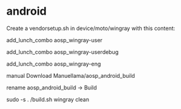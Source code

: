 # android
Create a vendorsetup.sh in device/moto/wingray with this content:

add_lunch_combo aosp_wingray-user

add_lunch_combo aosp_wingray-userdebug

add_lunch_combo aosp_wingray-eng

manual Download Manuellama/aosp_android_build 

rename aosp_android_build  → Build

sudo -s
. /build.sh wingray clean
